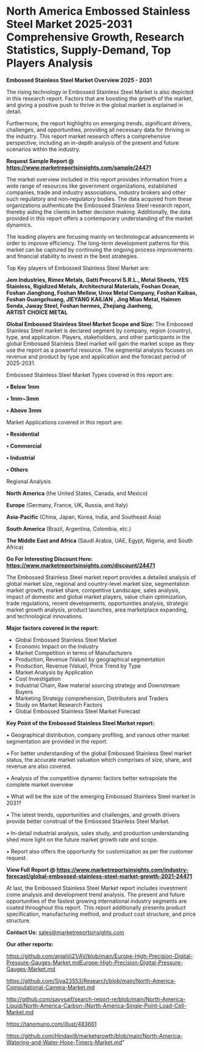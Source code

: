 # North America Embossed Stainless Steel Market 2025-2031 Comprehensive Growth, Research Statistics, Supply-Demand,  Top Players Analysis

<Strong> Embossed Stainless Steel Market Overview 2025 - 2031</strong>

The rising technology in Embossed Stainless Steel Market is also depicted in this research report. Factors that are boosting the growth of the market, and giving a positive push to thrive in the global market is explained in detail.

Furthermore, the report highlights on emerging trends, significant drivers, challenges, and opportunities, providing all necessary data for thriving in the industry. This report market research offers a comprehensive perspective, including an in-depth analysis of the present and future scenarios within the industry.

<strong>Request Sample Report @ <a href=https://www.marketreportsinsights.com/sample/24471>https://www.marketreportsinsights.com/sample/24471</a></strong>

The market overview included in this report provides information from a wide range of resources like government organizations, established companies, trade and industry associations, industry brokers and other such regulatory and non-regulatory bodies. The data acquired from these organizations authenticate the Embossed Stainless Steel research report, thereby aiding the clients in better decision making. Additionally, the data provided in this report offers a contemporary understanding of the market dynamics.

The leading players are focusing mainly on technological advancements in order to improve efficiency. The long-term development patterns for this market can be captured by continuing the ongoing process improvements and financial stability to invest in the best strategies.

Top Key players of Embossed Stainless Steel Market are:

<strong>Jem Industries, Rimex Metals, Gatti Precorvi S.R.L., Metal Sheets, YES Stainless, Rigidized Metals, Architectural Materials, Foshan Ocean, Foshan Jianghong, Foshan Mellow, Unox Metal Company, Foshan Kaibao, Foshan Guangchuang, JIEYANG KAILIAN , Jing Miao Metal, Haimen Senda, Jaway Steel, Foshan hermes, Zhejiang Jianheng, ARTIST CHOICE METAL</strong>

<strong><b>Global Embossed Stainless Steel Market Scope and Size:</b></strong>
The Embossed Stainless Steel market is declared segment by company, region (country), type, and application. Players, stakeholders, and other participants in the global Embossed Stainless Steel market will gain the market scope as they use the report as a powerful resource. The segmental analysis focuses on revenue and product by type and application and the forecast period of 2025-2031.

Embossed Stainless Steel Market Types covered in this report are:

<strong>• Below 1mm

• 1mm~3mm

• Above 3mm</strong>

Market Applications covered in this report are:

<strong>• Residential

• Commercial

• Industrial

• Others</strong> 

Regional Analysis

<strong>North America</strong> (the United States, Canada, and Mexico)

<strong>Europe</strong> (Germany, France, UK, Russia, and Italy)

<strong>Asia-Pacific</strong> (China, Japan, Korea, India, and Southeast Asia)

<strong>South America</strong> (Brazil, Argentina, Colombia, etc.)

<strong>The Middle East and Africa</strong> (Saudi Arabia, UAE, Egypt, Nigeria, and South Africa)

<strong>Go For Interesting Discount Here: <a href=https://www.marketreportsinsights.com/discount/24471>https://www.marketreportsinsights.com/discount/24471</a></strong>

The Embossed Stainless Steel market report provides a detailed analysis of global market size, regional and country-level market size, segmentation market growth, market share, competitive Landscape, sales analysis, impact of domestic and global market players, value chain optimization, trade regulations, recent developments, opportunities analysis, strategic market growth analysis, product launches, area marketplace expanding, and technological innovations.

<strong><b>Major factors covered in the report:</b></strong>
<ul>
  <li>Global Embossed Stainless Steel Market </li>
  <li>Economic Impact on the Industry</li>
  <li>Market Competition in terms of Manufacturers</li>
  <li>Production, Revenue (Value) by geographical segmentation</li>
  <li>Production, Revenue (Value), Price Trend by Type</li>
  <li>Market Analysis by Application</li>
  <li>Cost Investigation</li>
  <li>Industrial Chain, Raw material sourcing strategy and Downstream Buyers</li>
  <li>Marketing Strategy comprehension, Distributors and Traders</li>
  <li>Study on Market Research Factors</li>
  <li>Global Embossed Stainless Steel Market Forecast</li>
</ul>

<strong><b>Key Point of the Embossed Stainless Steel Market report:</b></strong>

• Geographical distribution, company profiling, and various other market segmentation are provided in the report.

• For better understanding of the global Embossed Stainless Steel market status, the accurate market valuation which comprises of size, share, and revenue are also covered.

• Analysis of the competitive dynamic factors better extrapolate the complete market overview

• What will be the size of the emerging Embossed Stainless Steel market in 2031?

• The latest trends, opportunities and challenges, and growth drivers provide better construal of the Embossed Stainless Steel Market.

• In-detail industrial analysis, sales study, and production understanding shed more light on the future market growth rate and scope.

• Report also offers the opportunity for customization as per the customer request.

<strong><b>View Full Report @ <a href=https://www.marketreportsinsights.com/industry-forecast/global-embossed-stainless-steel-market-growth-2021-24471>https://www.marketreportsinsights.com/industry-forecast/global-embossed-stainless-steel-market-growth-2021-24471</a></b></strong>


At last, the Embossed Stainless Steel Market report includes investment come analysis and development trend analysis. The present and future opportunities of the fastest growing international industry segments are coated throughout this report. This report additionally presents product specification, manufacturing method, and product cost structure, and price structure.

<strong>Contact Us:</strong>
sales@marketreportsinsights.com

<strong>Our other reports:</strong>

<a href=https://github.com/anjaliiii21/AV/blob/main/Europe-High-Precision-Digital-Pressure-Gauges-Market.mdEurope-High-Precision-Digital-Pressure-Gauges-Market.md>https://github.com/anjaliiii21/AV/blob/main/Europe-High-Precision-Digital-Pressure-Gauges-Market.mdEurope-High-Precision-Digital-Pressure-Gauges-Market.md</a>

<a href=https://github.com/Siya23553/Research/blob/main/North-America-Computational-Camera-Market.md>https://github.com/Siya23553/Research/blob/main/North-America-Computational-Camera-Market.md</a>

<a href=http://github.com/sayysaif/search-report-re/blob/main/North-America-Liquid/North-America-Carbon-/North-America-Single-Point-Load-Cell-Market.md>http://github.com/sayysaif/search-report-re/blob/main/North-America-Liquid/North-America-Carbon-/North-America-Single-Point-Load-Cell-Market.md</a>

<a href=https://tanomuno.com/illust/483661>https://tanomuno.com/illust/483661</a>

<a href=https://github.com/Hindavi9/marketgrowth/blob/main/North-America-Watering-and-Water-Hose-Timers-Market.md>https://github.com/Hindavi9/marketgrowth/blob/main/North-America-Watering-and-Water-Hose-Timers-Market.md</a>"
